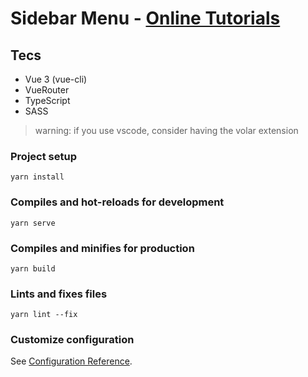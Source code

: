 # Sidebar Menu - [Online Tutorials](https://www.youtube.com/watch?v=P_A2kNpyQBs)

## Tecs

- Vue 3 (vue-cli)
- VueRouter
- TypeScript
- SASS

> warning: if you use vscode, consider having the volar extension

### Project setup

```
yarn install
```

### Compiles and hot-reloads for development

```
yarn serve
```

### Compiles and minifies for production

```
yarn build
```

### Lints and fixes files

```
yarn lint --fix
```

### Customize configuration

See [Configuration Reference](https://cli.vuejs.org/config/).
